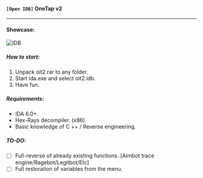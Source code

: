 #### ``` [Open IDB] ``` OneTap v2
___

#### Showcase:

![IDB](https://image.prntscr.com/image/PEPwNEZiQC_RVG2RzdIbow.png)

####
####
##### How to start:
 
  1. Unpack oit2.rar to any folder.
  2. Start ida.exe and select oit2.idb.
  3. Have fun.

####
##### Requirements:
 - IDA 6.0+.
 - Hex-Rays decompiler. (x86)
 - Basic knowledge of C ++ / Reverse engineering.

####
##### TO-DO:
 - [ ] Full-reverse of already existing functions. [Aimbot trace engine/Ragebot/Legitbot/Etc]
 - [ ] Full restoration of variables from the menu.